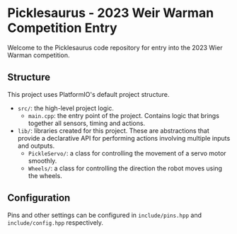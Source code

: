 # Picklesaurus - 2023 Weir Warman Competition Entry
Welcome to the Picklesaurus code repository for entry into the 2023 Wier Warman competition.

## Structure
This project uses PlatformIO's default project structure.

- `src/`: the high-level project logic.
  - `main.cpp`: the entry point of the project.  Contains logic that brings together all sensors, timing and actions.
- `lib/`: libraries created for this project.  These are abstractions that provide a declarative API for performing actions involving multiple inputs and outputs.
  - `PickleServo/`: a class for controlling the movement of a servo motor smoothly.
  - `Wheels/`: a class for controlling the direction the robot moves using the wheels.

## Configuration
Pins and other settings can be configured in `include/pins.hpp` and `include/config.hpp` respectively.
